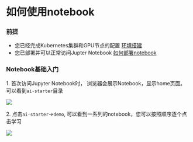 # 如何使用notebook
### 前提
* 您已经完成Kubernetes集群和GPU节点的配置 [环境搭建](../setup/README.md)
* 您已部署并可以正常访问Jupter Notebook [如何部署notebook](INSTALL_NOTEBOOK.md)

### Notebook基础入门

1\. 首次访问Jupyter Notebook时， 浏览器会展示Notebook，显示home页面。可以看到`ai-starter`目录

![](notebook-home.jpg)


2\. 点击`ai-starter`->`demo`, 可以看到一系列的notebook，您可以按照顺序逐个点击学习


![](ai-starter-demo.jpg)

